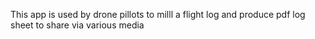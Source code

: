 This app is used by drone pillots to milll a flight log and produce pdf log sheet to share via various media
